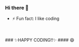 ### Hi there 👋

<!--
- 🌱 I’m currently learning how to become a professional full-stack developer 👯
- 📫 You can reach me via email at noela.murugi@student.moringaschool.com 
-->
- ⚡ Fun fact: I like coding 
<br>
<br>
### ✨HAPPY CODING!!✨
#### 😄


